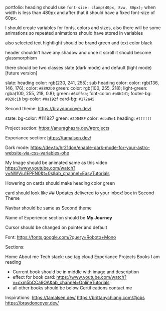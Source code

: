portfolio: heading should use `font-size: clamp(40px, 8vw, 80px);` when width is less than 480px and after that it should have a fixed font-size of 60px.

I should create variables for fonts, colors and sizes, also there will be some animations so repeated animations should have stored in variables

also selected text hightlight should be brand green and text color black

header shouldn't have any shadow and once it scroll it should become glassmorphism

there should be two classes slate (dark mode) and default (light mode) \[future version\] 

slate: 
	heading color: rgb(230, 241, 255);
	sub heading color: color: rgb(136, 146, 176);
	color: `#8892b0`
	green: color: rgb(100, 255, 218);
	light-green: rgba(100, 255, 218, 0.8);
	green: `#64ffda`;
	font-color: `#a8b2d1`;
	footer-bg: `#020c1b`
	bg-color: `#0a192f`
	card-bg: `#172a45`
	 


Second theme: https://braydoncoyer.dev/

state:
	bg-color: #111827
	green: `#2DD4BF`
	color: `#cbd5e1`
	heading: `#ffffff`
	

Project section:
https://anuraghazra.dev/#projects

Experiance section:
https://tamalsen.dev/

Dark mode: 
https://dev.to/hr21don/enable-dark-mode-for-your-astro-website-via-css-variables-ohe

My Image should be animated same as this video 
https://www.youtube.com/watch?v=NWViu1EPFN0&t=0s&ab_channel=EasyTutorials





Howering on cards should make heading color green

card should look like ## Updates delivered to your inbox! box in Second Theme

Navbar should be same as Second theme

Name of Experience section should be **My Journey**

Cursor should be changed on pointer and default

Font: https://fonts.google.com/?query=Roboto+Mono


Sections:

Home
About me
Tech stack: use tag cloud
Experiance
Projects
Books I am reading
- Current book should be in middle with image and description
- effect for book card: https://www.youtube.com/watch?v=cxm5bCCa9OA&ab_channel=OnlineTutorials
- all other books should be below
Certifications
contact me



Inspirations:
https://tamalsen.dev/
https://brittanychiang.com/#jobs
https://braydoncoyer.dev/